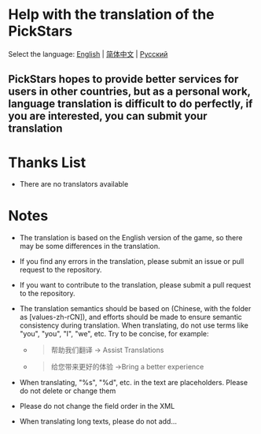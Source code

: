 # Help with the translation of the PickStars

Select the language: [English](README.md) | [简体中文](README_zh.md) | [Русский](README_ru.md)

## PickStars hopes to provide better services for users in other countries, but as a personal work, language translation is difficult to do perfectly, if you are interested, you can submit your translation

# Thanks List
- There are no translators available

# Notes
- The translation is based on the English version of the game, so there may be some differences in the translation.
- If you find any errors in the translation, please submit an issue or pull request to the repository.
 - If you want to contribute to the translation, please submit a pull request to the repository.

- The translation semantics should be based on (Chinese, with the folder as [values-zh-rCN]), and efforts should be made to ensure semantic consistency during translation. When translating, do not use terms like "you", "you", "I", "we", etc. Try to be concise, for example:

    - > 帮助我们翻译 -> Assist Translations

    - > 给您带来更好的体验 ->Bring a better experience

- When translating, "%s", "%d", etc. in the text are placeholders. Please do not delete or change them
- Please do not change the field order in the XML
- When translating long texts, please do not add...

